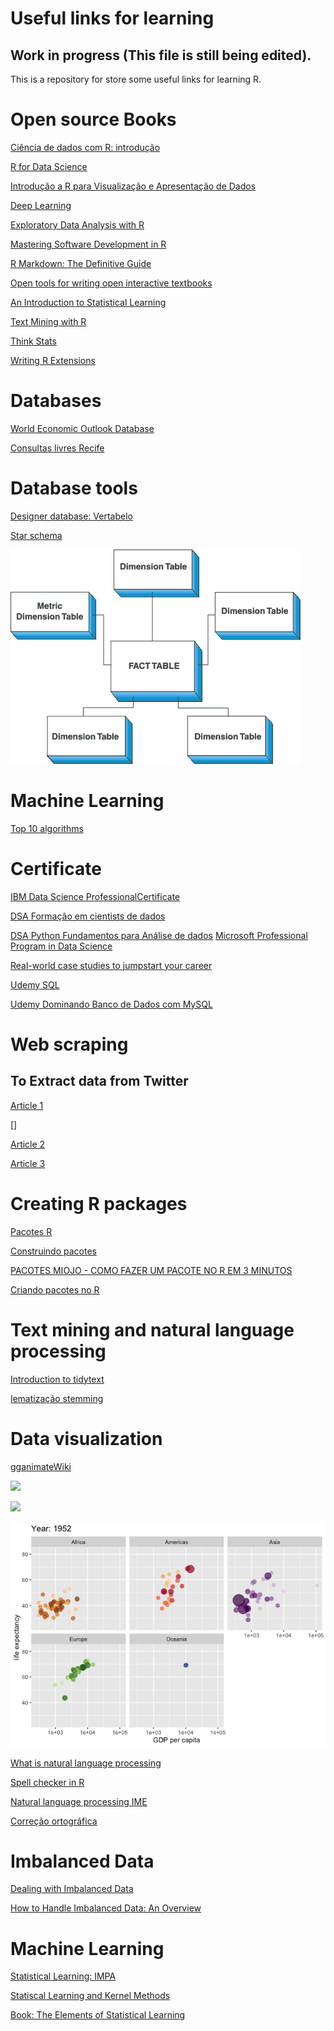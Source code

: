 ﻿# Useful links for learning
## Work in progress (This file is still being edited).

This is a repository for store some useful links for learning R.

# Open source Books

[Ciência de dados com R: introdução](https://cdr.ibpad.com.br/)

[R for Data Science](http://r4ds.had.co.nz/)

[Introdução a R para Visualização e Apresentação de Dados](http://sillasgonzaga.com/material/curso_visualizacao/)

[Deep Learning](http://www.deeplearningbook.org/)

[Exploratory Data Analysis with R](https://bookdown.org/rdpeng/exdata/)

[Mastering Software Development in R](https://bookdown.org/rdpeng/RProgDA/)

[R Markdown: The Definitive Guide](https://bookdown.org/yihui/rmarkdown/)

[Open tools for writing open interactive textbooks](https://crumplab.github.io/OER_bookdown/)

[An Introduction to Statistical Learning](http://www-bcf.usc.edu/~gareth/ISL/)

[Text Mining with R](https://www.tidytextmining.com/)

[Think Stats](http://greenteapress.com/thinkstats2/html/index.html)

[Writing R Extensions](https://cran.r-project.org/doc/manuals/r-release/R-exts.html)

# Databases

[World Economic Outlook Database](https://www.imf.org/external/pubs/ft/weo/2019/01/weodata/index.aspx)

[Consultas livres Recife](http://dados.recife.pe.gov.br/consultas-livres)

# Database tools

[Designer database: Vertabelo](https://www.vertabelo.com)

[Star schema](https://rafaelpiton.com.br/blog/data-warehouse-star-schema/)

![Star Schema Template](https://github.com/Saulogr/UsefulR/blob/master/img/starschema.gif)

# Machine Learning

[Top 10 algorithms](https://www.semantix.com.br/blog/10-algoritmos-de-machine-learning)

# Certificate

[IBM Data Science ProfessionalCertificate](https://www.coursera.org/specializations/ibm-data-science-professional-certificate)

[DSA Formação em cientists de dados](https://www.datascienceacademy.com.br/bundles?bundle_id=formacao-cientista-de-dados)

[DSA Python Fundamentos para Análise de dados](https://www.datascienceacademy.com.br/course?courseid=python-fundamentos)
[Microsoft Professional Program in Data Science](https://www.edx.org/microsoft-professional-program-data-science)

[Real-world case studies to jumpstart your career](https://www.edx.org/professional-certificate/harvardx-data-science)

[Udemy SQL](https://www.udemy.com/bancos-de-dados-relacionais-basico-avancado/)

[Udemy Dominando Banco de Dados com MySQL](https://www.udemy.com/curso-mysql/)

# Web scraping

## To Extract data from Twitter

[Article 1](https://www.ibpad.com.br/blog/comunicacao-digital/capturando-dados-do-twitter-com-r/)

[]

[Article 2](https://squarelabs.com.br/2018/03/09/analise-de-dados-em-tweets-utilizando-r/)

[Article 3](http://data7.blog/mapeando-seguidores-do-twitter-usando-o-r/)

# Creating R packages

[Pacotes R](http://cursos.leg.ufpr.br/prr/capPacR.html#workflow)

[Construindo pacotes](http://www.leg.ufpr.br/~paulojus/embrapa/Rembrapa/Rembrapase37.html)

[PACOTES MIOJO - COMO FAZER UM PACOTE NO R EM 3 MINUTOS](https://www.curso-r.com/blog/2017-09-07-pacote-miojo/)


[Criando pacotes no R](http://www.cer.ufscar.br/index.php/seminarios/89-como-criar-pacotes-no-r-04-04-16-13hs-na-sala-de-seminarios-do-des-ufscar)

# Text mining and natural language processing

[Introduction to tidytext](https://cran.r-project.org/web/packages/tidytext/vignettes/tidytext.html)

[lematização stemming](http://www.nilc.icmc.usp.br/nilc/download/lematizacao_versus_steming.pdf)

# Data visualization

[gganimateWiki](https://github.com/thomasp85/gganimate/wiki)

![](https://i0.wp.com/2engenheiros.com/wp-content/uploads/2019/01/b2e_emissoes001.gif?w=840)

![](https://www.datanovia.com/en/wp-content/uploads/dn-tutorials/r-tutorial/images/transition_time.gif)

![](https://github.com/thomasp85/gganimate/blob/master/man/figures/README-unnamed-chunk-4-1.gif)

[What is natural language processing](https://medium.com/botsbrasil/o-que-é-o-processamento-de-linguagem-natural-49ece9371cff)

[Spell checker in R](http://www.sumsar.net/blog/2014/12/peter-norvigs-spell-checker-in-two-lines-of-r/)

[Natural language processing IME](https://www.ime.usp.br/~slago/IA-pln.pdf)

[Correção ortográfica](https://cloud.r-project.org/web/packages/hunspell/vignettes/intro.html#setting_a_language)


# Imbalanced Data

[Dealing with Imbalanced Data](https://towardsdatascience.com/methods-for-dealing-with-imbalanced-data-5b761be45a18)

[How to Handle Imbalanced Data: An Overview](https://www.datascience.com/blog/imbalanced-data)

# Machine Learning

[Statistical Learning: IMPA](http://w3.impa.br/~pcezar/cursos/ae/)

[Statiscal Learning and Kernel Methods](http://w3.impa.br/~pcezar/cursos/ae/material/statistical-learning-and-kernel.pdf)

[Book: The Elements of Statistical Learning](https://web.stanford.edu/~hastie/Papers/ESLII.pdf)